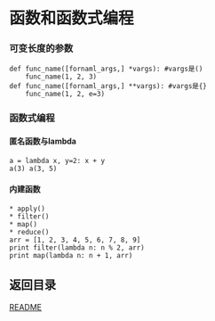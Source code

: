 函数和函数式编程
============================


### 可变长度的参数
    def func_name([fornaml_args,] *vargs): #vargs是()
        func_name(1, 2, 3)
    def func_name([fornaml_args,] **vargs): #vargs是{}
        func_name(1, 2, e=3)

### 函数式编程

#### 匿名函数与lambda
    a = lambda x, y=2: x + y
    a(3) a(3, 5) 

#### 内建函数
    * apply()
    * filter()
    * map()
    * reduce()
    arr = [1, 2, 3, 4, 5, 6, 7, 8, 9]
    print filter(lambda n: n % 2, arr)
    print map(lambda n: n + 1, arr)

## 返回目录
[README](README.md)